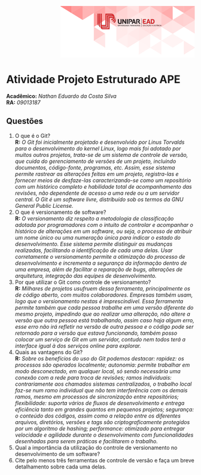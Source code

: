 <span style="display:block;text-align:right">![Unipar EAD](unipar.png)</span>


# Atividade Projeto Estruturado APE


<p style="text-align:left"><b>Acadêmico:</b><i> Nathan Eduardo da Costa Silva</i><br> <b>RA:</b><i> 09013187</i></p>


## Questões


1. O que é o Git?<br>
**R:** *O Git foi inicialmente projetado e desenvolvido por Linus Torvalds para o desenvolvimento do kernel Linux, logo mais foi adotado por muitos outros projetos, trata-se de um sistema de controle de versão, que cuida do gerenciamento de versões de um projeto, incluindo documentos, código-fonte, programas, etc. Assim, esse sistema permite rastrear as alterações feitas em um projeto, registra-las e fornecer meios de desfaze-las caracterizando-se como um repositório com um histórico completo e habilidade total de acompanhamento das revisões, não dependente de acesso a uma rede ou a um servidor central. O Git é um software livre, distribuído sob os termos da GNU General Public License.*
2. O que é versionamento de software?<br>
**R:** *O versionamento diz respeito a metodologia de classificação adotada por programadores com o intuito de controlar e acompanhar o histórico de alterações em um software, ou seja, o processo de atribuir um nome único ou uma numeração única para indicar o estado do desenvolvimento. Esse sistema permite distinguir as mudanças realizadas, facilitando a identificação de cada uma delas. Usar corretamente o versionamento permite a otimização do processo de desenvolvimento e incrementa a segurança da informação dentro de uma empresa, além de facilitar a reparação de bugs, alterações de arquitetura, integração das equipes de desenvolvimento.*
3. Por que utilizar o Git como controle de versionamento?<br>
**R:** *Milhares de projetos usufruem dessa ferramenta, principalmente os de código aberto, com muitos colaboradores. Empresas também usam, logo que o versionamento nestas é imprescindível. Essa ferramenta permite também que cada pessoa trabalhe em uma versão diferente do mesmo projeto, impedindo que ao realizar uma alteração, não altere a versão que outra pessoa está trabalhando, assim caso haja algum erro, esse erro não irá refletir na versão de outra pessoa e o código pode ser retornado para a versão que estava funcionando, também posso colocar um serviço de Git em um servidor, contudo nem todos terá a interface igual à dos serviços  online para explorar.*
4. Quais as vantagens do Git?<br>
**R:** *Sobre os benefícios do uso do Git podemos destacar: rapidez: os processos são operados localmente; autonomia: permite trabalhar em modo desconectado, em qualquer local, só sendo necessária uma conexão com a rede para troca de revisões; ramos individuais: contrariamente aos chamados sistemas centralizados, o trabalho local faz-se num ramo individual que não tem interferência com os demais ramos, mesmo em processos de sincronização entre repositórios; flexibilidade: suporta vários de fluxos de desenvolvimento e entrega eficiência tanto em grandes quantos em pequenos projetos; segurança:  o conteúdo dos códigos, assim como a relação entre os diferentes arquivos, diretórios, versões e tags são criptograficamente protegidos por um algoritmo de hashing; performance: otimizado para entregar velocidade e agilidade durante o desenvolvimento com funcionalidades desenhadas para serem práticas e facilitarem o trabalho.*
5. Qual a importância da utilização do controle de versionamento no
desenvolvimento de um software?
6. Cite pelo menos três ferramentas de controle de versão e faça um breve detalhamento sobre cada uma delas.
